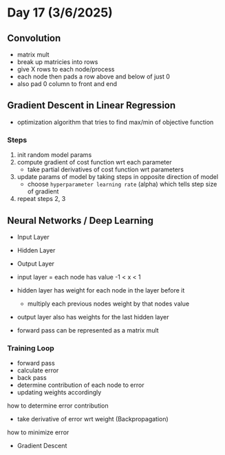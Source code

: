 # Day 17 (3/6/2025)

## Convolution

- matrix mult
- break up matricies into rows
- give X rows to each node/process
- each node then pads a row above and below of just 0
- also pad 0 column to front and end

## Gradient Descent in Linear Regression

- optimization algorithm that tries to find max/min of objective function

### Steps

1. init random model params
2. compute gradient of cost function wrt each parameter
    - take partial derivatives of cost function wrt parameters
3. update params of model by taking steps in opposite direction of model
    - choose `hyperparameter learning rate` (alpha) which tells step size of gradient
4. repeat steps 2, 3

## Neural Networks / Deep Learning

- Input Layer
- Hidden Layer
- Output Layer

- input layer = each node has value -1 < x < 1
- hidden layer has weight for each node in the layer before it
  - multiply each previous nodes weight by that nodes value
- output layer also has weights for the last hidden layer

- forward pass can be represented as a matrix mult

### Training Loop

- forward pass
- calculate error
- back pass
- determine contribution of each node to error
- updating weights accordingly

how to determine error contribution

- take derivative of error wrt weight (Backpropagation)

how to minimize error

- Gradient Descent
